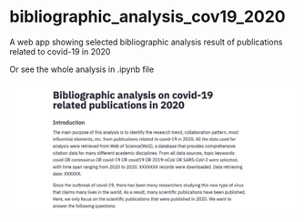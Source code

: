 # bibliographic_analysis_cov19_2020
A web app showing selected bibliographic analysis result of publications related to covid-19 in 2020

Or see the whole analysis in .ipynb file

![prev_1](https://github.com/schneeboat/ana_2020/blob/main/prev_1.png)


